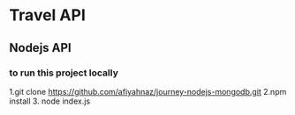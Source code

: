 # Travel API
## Nodejs API
###  to run this project locally

1.git clone   https://github.com/afiyahnaz/journey-nodejs-mongodb.git
2.npm install
3. node index.js

